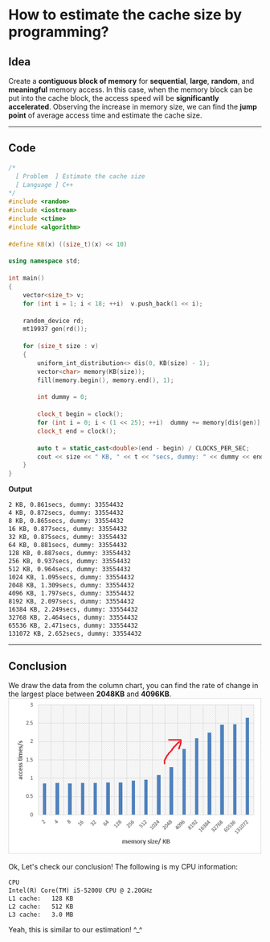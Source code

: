 How to estimate the cache size by programming?
============
## Idea
Create a **contiguous block of memory** for **sequential**, **large**, **random**, and **meaningful** memory access. In this case, when the memory block can be put into the cache block, the access speed will be **significantly accelerated**. Observing the increase in memory size, we can find the **jump point** of average access time and estimate the cache size.<br>
___
## Code
```c++
/*
  [ Problem  ] Estimate the cache size
  [ Language ] C++
*/
#include <random>
#include <iostream>
#include <ctime>
#include <algorithm>

#define KB(x) ((size_t)(x) << 10)

using namespace std;

int main()
{
    vector<size_t> v;
    for (int i = 1; i < 18; ++i)  v.push_back(1 << i);

    random_device rd;
    mt19937 gen(rd());
    
    for (size_t size : v)
    {
        uniform_int_distribution<> dis(0, KB(size) - 1);
        vector<char> memory(KB(size));
        fill(memory.begin(), memory.end(), 1);

        int dummy = 0;

        clock_t begin = clock();
        for (int i = 0; i < (1 << 25); ++i)  dummy += memory[dis(gen)];
        clock_t end = clock();

        auto t = static_cast<double>(end - begin) / CLOCKS_PER_SEC;
        cout << size << " KB, " << t << "secs, dummy: " << dummy << endl;
    }
}
```
**Output**
```
2 KB, 0.861secs, dummy: 33554432
4 KB, 0.872secs, dummy: 33554432
8 KB, 0.865secs, dummy: 33554432
16 KB, 0.877secs, dummy: 33554432
32 KB, 0.875secs, dummy: 33554432
64 KB, 0.881secs, dummy: 33554432
128 KB, 0.887secs, dummy: 33554432
256 KB, 0.937secs, dummy: 33554432
512 KB, 0.964secs, dummy: 33554432
1024 KB, 1.095secs, dummy: 33554432
2048 KB, 1.309secs, dummy: 33554432
4096 KB, 1.797secs, dummy: 33554432
8192 KB, 2.097secs, dummy: 33554432
16384 KB, 2.249secs, dummy: 33554432
32768 KB, 2.464secs, dummy: 33554432
65536 KB, 2.471secs, dummy: 33554432
131072 KB, 2.652secs, dummy: 33554432
```
___

## Conclusion
We draw the data from the column chart, you can find the rate of change in the largest place between **2048KB** and **4096KB**.<br>
![](https://github.com/Alinshans/LCPP/blob/master/Mess/Images/EstimateCache.png)

Ok, Let's check our conclusion! The following is my CPU information:
```
CPU
Intel(R) Core(TM) i5-5200U CPU @ 2.20GHz
L1 cache:	128 KB
L2 cache:	512 KB
L3 cache:	3.0 MB
```
Yeah, this is similar to our estimation! ^_^

